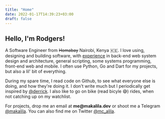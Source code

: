 ```yaml
---
title: "Home"
date: 2022-01-17T14:39:23+03:00
draft: false
---
```

## Hello, I'm Rodgers!

A Software Engineer from ~~Homabay~~ Nairobi, Kenya 🇰🇪. I love using, designing and building software, with [experience](https://www.linkedin.com/in/rodgers-ouma) in back-end web system design and architecture, general scripting, some systems programming, front-end web and mobile. I often use Python, Go and Dart for my projects, but also a lil' bit of everything.

During my spare time, I read code on Github, to see what everyone else is doing, and how they're doing it.
I don't write much but I periodically get inspired by [@derrick](https://www.linkedin.com/in/mwitiderrick).
I also like to go on bike (read bicyle 😅) rides, when not catching up on my watchlist.

For projects, drop me an email at **m<span style="display:none;">SPAM PROTECT</span>e@maka<span style="display:none;">SPAM PROTECT</span>lila.dev** or shoot me a Telegram [@makalila](https://t.me/makalila). You can also find me on Twitter [@mc_alila](https://twitter.com/mc_alila).